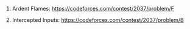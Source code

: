 
1) Ardent Flames: https://codeforces.com/contest/2037/problem/F

2) Intercepted Inputs: https://codeforces.com/contest/2037/problem/B